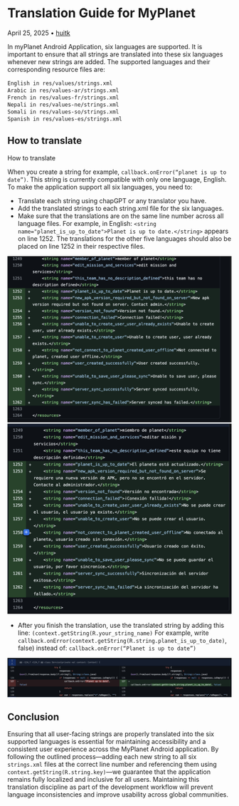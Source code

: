 # Translation Guide for MyPlanet
April 25, 2025 • [huitk](https://github.com/huitk)

In myPlanet Android Application, six languages are supported. It is important to ensure that all strings are translated into these six languages whenever new strings are added. The supported languages and their corresponding resource files are:

    English in res/values/strings.xml
    Arabic in res/values-ar/strings.xml
    French in res/values-fr/strings.xml
    Nepali in res/values-ne/strings.xml 
    Somali in res/values-so/strings.xml 
    Spanish in res/values-es/strings.xml

## How to translate
How to translate

When you create a string for example, 
`callback.onError(“planet is up to date”)`. 
This string is currently compatible with only one language, English. To make the application support all six languages, you need to:

- Translate each string using chapGPT or any translator you have.
- Add the translated strings to each string.xml file for the six languages.
- Make sure that the translations are on the same line number across all language files. For example, in English:
`<string name="planet_is_up_to_date">Planet is up to date.</string>` appears on line 1252. The translations for the other five languages should also be placed on line 1252 in their respective files.

![eng-translation](images/eng-translation.png)
![es-translation](images/es-translation.png)

- After you finish the translation, use the translated string by adding this line: 
`(context.getString(R.your_string_name)`
For example, write 
`callback.onError(context.getString(R.string.planet_is_up_to_date)`, false) instead of: `callback.onError(“Planet is up to date”)`

![string-translation](images/string-translate.png)

## Conclusion

Ensuring that all user-facing strings are properly translated into the six supported languages is essential for maintaining accessibility and a consistent user experience across the MyPlanet Android application. By following the outlined process—adding each new string to all six `strings.xml` files at the correct line number and referencing them using `context.getString(R.string.key)`—we guarantee that the application remains fully localized and inclusive for all users. Maintaining this translation discipline as part of the development workflow will prevent language inconsistencies and improve usability across global communities.

